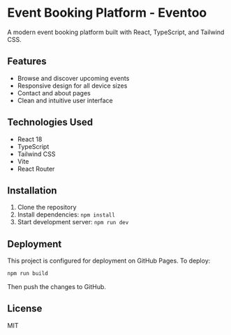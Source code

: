 # Event Booking Platform - Eventoo

A modern event booking platform built with React, TypeScript, and Tailwind CSS.

## Features

- Browse and discover upcoming events
- Responsive design for all device sizes
- Contact and about pages
- Clean and intuitive user interface

## Technologies Used

- React 18
- TypeScript
- Tailwind CSS
- Vite
- React Router

## Installation

1. Clone the repository
2. Install dependencies: `npm install`
3. Start development server: `npm run dev`

## Deployment

This project is configured for deployment on GitHub Pages. To deploy:

```bash
npm run build
```

Then push the changes to GitHub.

## License

MIT

